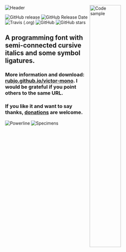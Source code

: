 <img src="https://github.com/rubjo/victor-mono/raw/master/public/header.png" alt="Header">

<img src="https://github.com/rubjo/victor-mono/raw/master/public/code-sample.png" align="right" width="45%" alt="Code sample">

![GitHub release](https://img.shields.io/github/release/rubjo/victor-mono.svg)
![GitHub Release Date](https://img.shields.io/github/release-date/rubjo/victor-mono.svg)
![Travis (.org)](https://img.shields.io/travis/rubjo/victor-mono.svg?logo=travis)
![GitHub](https://img.shields.io/github/license/rubjo/victor-mono.svg)
![GitHub stars](https://img.shields.io/github/stars/rubjo/victor-mono.svg?style=social)

## **A programming font with semi-connected cursive italics and some symbol ligatures.**

### More information and download: [rubjo.github.io/victor-mono](https://rubjo.github.io/victor-mono). I would be grateful if you point others to the same URL.

### If you like it and want to say thanks, [donations](https://www.paypal.me/runbjo) are welcome.

<img src="https://github.com/rubjo/victor-mono/raw/master/public/powerline-cropped.png" alt="Powerline">

<img src="https://github.com/rubjo/victor-mono/raw/master/public/specimens-cropped.png" alt="Specimens">
